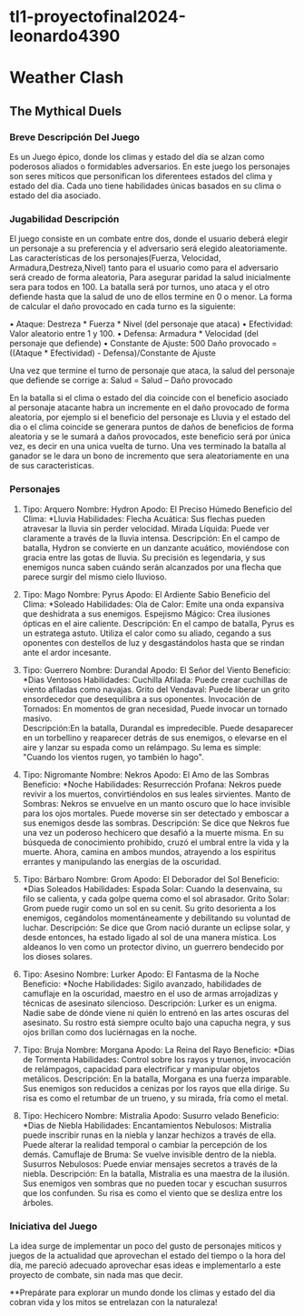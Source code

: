 # tl1-proyectofinal2024-leonardo4390
# Weather Clash
## The Mythical Duels

### Breve Descripción Del Juego
Es un Juego épico, donde los climas y estado del día se alzan como poderosos aliados o formidables adversarios. En este juego los personajes son seres míticos que personifican los diferentees estados del clima y estado del dia. Cada uno tiene habilidades únicas basados en su clima o estado del dia asociado.

### Jugabilidad Descripción
El juego consiste en un combate entre dos, donde el usuario deberá elegir un personaje a su preferencia y el adversario será elegido aleatoriamente. Las características de los personajes(Fuerza, Velocidad, Armadura,Destreza,Nivel) tanto para el usuario como para el adversario será creado de forma aleatoria, Para asegurar paridad la salud inicialmente sera  para todos en 100. La batalla será por turnos, uno ataca y el otro defiende hasta que la salud de uno de ellos termine en 0  o menor. La forma de calcular el daño provocado en cada turno es la siguiente:

• Ataque: Destreza * Fuerza * Nivel (del personaje que ataca)
• Efectividad: Valor aleatorio entre 1 y 100.
• Defensa: Armadura * Velocidad (del personaje que defiende)
• Constante de Ajuste: 500
Daño provocado =((Ataque * Efectividad) - Defensa)/Constante de Ajuste

Una vez que termine el turno de personaje que ataca, la salud del personaje que defiende se corrige a: 
Salud = Salud – Daño provocado

En la batalla si el clima o estado del dia coincide con el beneficio asociado al personaje atacante habra un incremente en el daño provocado de forma aleatoria, por ejemplo si el beneficio del personaje es Lluvia y el estado del dia o el clima coincide se generara puntos de daños de beneficios de forma aleatoria y se le sumará a daños provocados, este beneficio será por única vez, es decir en una unica vuelta de turno. Una ves terminado la batalla al ganador se le dara un bono de incremento que sera aleatoriamente en una de sus caracteristicas.

### Personajes
1. Tipo: Arquero 
   Nombre: Hydron
   Apodo: El Preciso Húmedo
   Beneficio del Clima: *Lluvia
   Habilidades:
        Flecha Acuática: Sus flechas pueden atravesar la lluvia sin perder velocidad.
        Mirada Líquida: Puede ver claramente a través de la lluvia intensa.
   Descripción: En el campo de batalla, Hydron se convierte en un danzante acuático, moviéndose con gracia entre las gotas de lluvia. Su precisión es legendaria, y sus enemigos nunca saben cuándo serán alcanzados por una flecha que parece surgir del mismo cielo lluvioso.

2. Tipo: Mago 
   Nombre: Pyrus
   Apodo: El Ardiente Sabio
   Beneficio del Clima: *Soleado
   Habilidades:
        Ola de Calor: Emite una onda expansiva que deshidrata a sus enemigos.
        Espejismo Mágico: Crea ilusiones ópticas en el aire caliente.
   Descripción: En el campo de batalla, Pyrus es un estratega astuto. Utiliza el calor como su aliado, cegando a sus oponentes con destellos de luz y desgastándolos hasta que se rindan ante el ardor incesante.

3. Tipo: Guerrero
   Nombre: Durandal
   Apodo: El Señor del Viento
   Beneficio: *Dias Ventosos
   Habilidades: 
        Cuchilla Afilada: Puede crear cuchillas de viento afiladas como navajas.
	    Grito del Vendaval: Puede liberar un grito ensordecedor que desequilibra a sus oponentes.
	    Invocación de Tornados: En momentos de gran necesidad, Puede invocar un tornado masivo.  
   Descripción:En la batalla, Durandal es impredecible. Puede desaparecer en un torbellino y reaparecer detrás de sus enemigos, o       elevarse en el aire y lanzar su espada como un relámpago. Su lema es simple: "Cuando los vientos rugen, yo también lo hago".

4. Tipo: Nigromante
   Nombre: Nekros
   Apodo: El Amo de las Sombras
   Beneficio: *Noche
   Habilidades:
        Resurrección Profana: Nekros puede revivir a los muertos, convirtiéndolos en sus leales sirvientes.
	    Manto de Sombras: Nekros se envuelve en un manto oscuro que lo hace invisible para los ojos mortales. Puede moverse sin ser detectado y emboscar a sus enemigos desde las sombras.
   Descripción: Se dice que Nekros fue una vez un poderoso hechicero que desafió a la muerte misma. En su búsqueda de conocimiento prohibido, cruzó el umbral entre la vida y la muerte. Ahora, camina en ambos mundos, atrayendo a los espíritus errantes y manipulando las energías de la oscuridad.

5. Tipo: Bárbaro
   Nombre: Grom
   Apodo: El Deborador del Sol
   Beneficio: *Dias Soleados
   Habilidades:
	    Espada Solar: Cuando la desenvaina, su filo se calienta, y cada golpe quema como el sol abrasador.
	    Grito Solar: Grom puede rugir como un sol en su cenit. Su grito desorienta a los enemigos, cegándolos 			     momentáneamente y debilitando su voluntad de luchar.
   Descripción: Se dice que Grom nació durante un eclipse solar, y desde entonces, ha estado ligado al sol de una manera mística. Los aldeanos lo ven como un protector divino, un guerrero bendecido por los dioses solares.

6. Tipo: Asesino
   Nombre: Lurker
   Apodo: El Fantasma de la Noche
   Beneficio: *Noche
   Habilidades: 
        Sigilo avanzado, habilidades de camuflaje en la oscuridad, maestro en el uso de armas arrojadizas y técnicas de asesinato silencioso.
   Descripción: Lurker es un enigma. Nadie sabe de dónde viene ni quién lo entrenó en las artes oscuras del asesinato. Su rostro está siempre oculto bajo una capucha negra, y sus ojos brillan como dos luciérnagas en la noche.

7. Tipo: Bruja
   Nombre: Morgana
   Apodo: La Reina del Rayo
   Beneficio: *Dias de Tormenta
   Habilidades: 
        Control sobre los rayos y truenos, invocación de relámpagos, capacidad para electrificar y manipular objetos metálicos.
   Descripción: En la batalla, Morgana es una fuerza imparable. Sus enemigos son reducidos a cenizas por los rayos que ella dirige. Su risa es como el retumbar de un trueno, y su mirada, fría como el metal.

8. Tipo: Hechicero
   Nombre: Mistralia
   Apodo: Susurro velado
   Beneficio: *Dias de Niebla
   Habilidades: 
	    Encantamientos Nebulosos: Mistralia puede inscribir runas en la niebla y lanzar hechizos a través de ella. Puede alterar la realidad temporal o cambiar la percepción de los demás.
	    Camuflaje de Bruma: Se vuelve invisible dentro de la niebla.
        Susurros Nebulosos: Puede enviar mensajes secretos a través de la niebla.
   Descripción: En la batalla, Mistralia es una maestra de la ilusión. Sus enemigos ven sombras que no pueden tocar y escuchan susurros que los confunden. Su risa es como el viento que se desliza entre los árboles.

### Iniciativa del Juego
La idea surge de implementar un poco del gusto de personajes miticos y juegos de la actualidad que aprovechan el estado del tiempo o la hora del día, me pareció adecuado aprovechar esas ideas e implementarlo a este proyecto de combate, sin nada mas que decir.

**Prepárate para explorar un mundo donde los climas y estado del dia cobran vida y los mitos se entrelazan con la naturaleza! 
